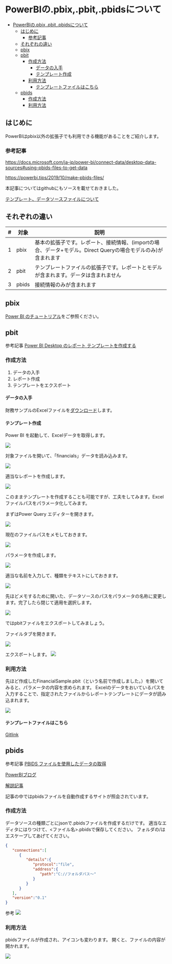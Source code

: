 # PowerBIの.pbix,.pbit,.pbidsについて

<!-- TOC -->

- [PowerBIの.pbix,.pbit,.pbidsについて](#powerbiのpbixpbitpbidsについて)
    - [はじめに](#はじめに)
        - [参考記事](#参考記事)
    - [それぞれの違い](#それぞれの違い)
    - [pbix](#pbix)
    - [pbit](#pbit)
        - [作成方法](#作成方法)
            - [データの入手](#データの入手)
            - [テンプレート作成](#テンプレート作成)
        - [利用方法](#利用方法)
            - [テンプレートファイルはこちら](#テンプレートファイルはこちら)
    - [pbids](#pbids)
        - [作成方法](#作成方法-1)
        - [利用方法](#利用方法-1)

<!-- /TOC -->


## はじめに

PowerBIはpbix以外の拡張子でも利用できる機能があることをご紹介します。

### 参考記事



https://docs.microsoft.com/ja-jp/power-bi/connect-data/desktop-data-sources#using-pbids-files-to-get-data

https://powerbi.tips/2019/10/make-pbids-files/


本記事についてはgithubにもソースを載せておきました。

[テンプレート、データソースファイルについて](https://github.com/ryoma-nagata/MyQiitaDocs/tree/master/PowerBI/%E3%83%86%E3%83%B3%E3%83%97%E3%83%AC%E3%83%BC%E3%83%88%E3%80%81%E3%83%87%E3%83%BC%E3%82%BF%E3%82%BD%E3%83%BC%E3%82%B9%E3%83%95%E3%82%A1%E3%82%A4%E3%83%AB%E3%81%AB%E3%81%A4%E3%81%84%E3%81%A6)

## それぞれの違い

| # | 対象  |説明  |
|---------|---------|---------|
|1|pbix|基本の拡張子です。レポート、接続情報、(importの場合、データ+モデル。Direct Queryの場合モデルのみ)が含まれます         |
|2|pbit|テンプレートファイルの拡張子です。レポートとモデルが含まれます。データは含まれません|
|3|pbids|接続情報のみが含まれます|

## pbix

[Power BI のチュートリアル](https://docs.microsoft.com/ja-jp/power-bi/create-reports/sample-datasets)をご参照ください。

## pbit

参考記事
[Power BI Desktop のレポート テンプレートを作成する](https://docs.microsoft.com/ja-jp/power-bi/create-reports/desktop-templates)

### 作成方法

1. データの入手
2. レポート作成
3. テンプレートをエクスポート

#### データの入手

財務サンプルのExcelファイルを[ダウンロード](https://docs.microsoft.com/ja-jp/power-bi/create-reports/sample-financial-download)します。

#### テンプレート作成

Power BI を起動して、Excelデータを取得します。

![](.media/pbit01.png)

対象ファイルを開いて、「financials」データを読み込みます。

![](.media/pbit02.png)

適当なレポートを作成します。

![](.media/pbit03.png)

このままテンプレートを作成することも可能ですが、工夫をしてみます。Excelファイルパスをパラメータ化してみます。

まずはPower Query エディターを開きます。

![](.media/pbit03-1.png)


現在のファイルパスをメモしておきます。

![](.media/pbit03-1-1.png)

パラメータを作成します。

![](.media/pbit03-2.png)

適当な名前を入力して、種類をテキストにしておきます。

![](.media/pbit03-3.png)

先ほどメモするために開いた、データソースのパスをパラメータの名称に変更します。完了したら閉じて適用を選択します。

![](.media/pbit03-4.png)


ではpbitファイルをエクスポートしてみましょう。

ファイルタブを開きます。

![](.media/pbit04.png)

エクスポートします。
![](.media/pbit05.png)


### 利用方法

先ほど作成したFinancialSample.pbit（という名前で作成しました。）を開いてみると、パラメータの内容を求められます。
Excelのデータをおいているパスを入力することで、指定されたファイルからレポートテンプレートにデータが読み込まれます。

![](.media/pbit06.png)

#### テンプレートファイルはこちら

[Gitlink](https://github.com/ryoma-nagata/MyQiitaDocs/tree/master/PowerBI/%E3%83%86%E3%83%B3%E3%83%97%E3%83%AC%E3%83%BC%E3%83%88%E3%80%81%E3%83%87%E3%83%BC%E3%82%BF%E3%82%BD%E3%83%BC%E3%82%B9%E3%83%95%E3%82%A1%E3%82%A4%E3%83%AB%E3%81%AB%E3%81%A4%E3%81%84%E3%81%A6/source)


## pbids

参考記事
[PBIDS ファイルを使用したデータの取得](https://docs.microsoft.com/ja-jp/power-bi/connect-data/desktop-data-sources#using-pbids-files-to-get-data)

[PowerBIブログ](https://powerbi.microsoft.com/en-us/blog/power-bi-desktop-october-2019-feature-summary/#pbids)

[解説記事](https://powerbi.tips/2019/10/make-pbids-files/)

記事の中ではpbidsファイルを自動作成するサイトが照会されています。


### 作成方法

データソースの種類ごとにjsonで.pbidsファイルを作成するだけです。
適当なエディタにはりつけて、<ファイル名>.pbidsで保存してください。
フォルダの/はエスケープしてあげてください。

```json
{
   "connections":[
      {
         "details":{
            "protocol":"file",
            "address":{
               "path":"C://フォルダパス～"
            }
         }
      }
   ],
   "version":"0.1"
}
```

参考
![](.media/pbids01.png)






### 利用方法

pbidsファイルが作成され、アイコンも変わります。
開くと、ファイルの内容が開かれます。


![](.media/pbids02.png)